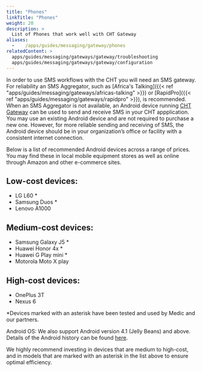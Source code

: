 ```yaml
---
title: "Phones"
linkTitle: "Phones"
weight: 20
description: >
  List of Phones that work well with CHT Gateway
aliases:
  -    /apps/guides/messaging/gateway/phones
relatedContent: >
  apps/guides/messaging/gateways/gateway/troubleshooting
  apps/guides/messaging/gateways/gateway/configuration
---
```


In order to use SMS workflows with the CHT you will need an SMS gateway. For reliability an SMS Aggregator, such as [Africa's Talking]({{< ref "apps/guides/messaging/gateways/africas-talking" >}}) or [RapidPro]({{< ref "apps/guides/messaging/gateways/rapidpro" >}}), is recommended. When an SMS Aggregator is not available, an Android device running [CHT Gateway](https://github.com/medic/cht-gateway) can be used to send and receive SMS in your CHT appplication. You may use an existing Android device and are not required to purchase a new one. However, for more reliable sending and receiving of SMS, the Android device should be in your organization’s office or facility with a consistent internet connection.

Below is a list of recommended Android devices across a range of prices. You may find these in local mobile equipment stores as well as online through Amazon and other e-commerce sites. 

## Low-cost devices:
- LG L60 *
- Samsung Duos *
- Lenovo A1000

## Medium-cost devices:
- Samsung Galaxy J5 *
- Huawei Honor 4x *
- Huawei G Play mini *
- Motorola Moto X play

## High-cost devices:
- OnePlus 3T
- Nexus 6

*Devices marked with an asterisk have been tested and used by Medic and our partners.

Android OS: We also support Android version 4.1 (Jelly Beans) and above. Details of the Android history can be found [here](https://en.wikipedia.org/wiki/Android_version_history). 

We highly recommend investing in devices that are medium to high-cost, and in models that are marked with an asterisk in the list above to ensure optimal efficiency.  
